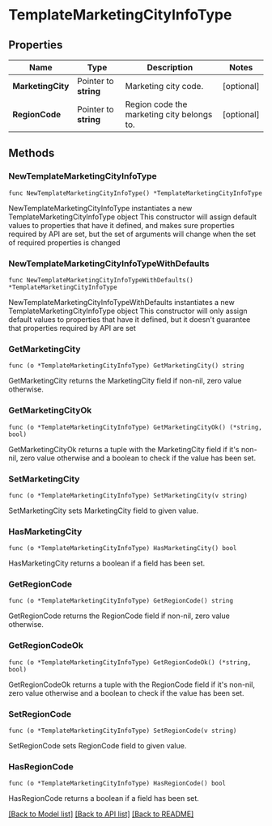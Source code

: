 # TemplateMarketingCityInfoType

## Properties

Name | Type | Description | Notes
------------ | ------------- | ------------- | -------------
**MarketingCity** | Pointer to **string** | Marketing city code. | [optional] 
**RegionCode** | Pointer to **string** | Region code the marketing city belongs to. | [optional] 

## Methods

### NewTemplateMarketingCityInfoType

`func NewTemplateMarketingCityInfoType() *TemplateMarketingCityInfoType`

NewTemplateMarketingCityInfoType instantiates a new TemplateMarketingCityInfoType object
This constructor will assign default values to properties that have it defined,
and makes sure properties required by API are set, but the set of arguments
will change when the set of required properties is changed

### NewTemplateMarketingCityInfoTypeWithDefaults

`func NewTemplateMarketingCityInfoTypeWithDefaults() *TemplateMarketingCityInfoType`

NewTemplateMarketingCityInfoTypeWithDefaults instantiates a new TemplateMarketingCityInfoType object
This constructor will only assign default values to properties that have it defined,
but it doesn't guarantee that properties required by API are set

### GetMarketingCity

`func (o *TemplateMarketingCityInfoType) GetMarketingCity() string`

GetMarketingCity returns the MarketingCity field if non-nil, zero value otherwise.

### GetMarketingCityOk

`func (o *TemplateMarketingCityInfoType) GetMarketingCityOk() (*string, bool)`

GetMarketingCityOk returns a tuple with the MarketingCity field if it's non-nil, zero value otherwise
and a boolean to check if the value has been set.

### SetMarketingCity

`func (o *TemplateMarketingCityInfoType) SetMarketingCity(v string)`

SetMarketingCity sets MarketingCity field to given value.

### HasMarketingCity

`func (o *TemplateMarketingCityInfoType) HasMarketingCity() bool`

HasMarketingCity returns a boolean if a field has been set.

### GetRegionCode

`func (o *TemplateMarketingCityInfoType) GetRegionCode() string`

GetRegionCode returns the RegionCode field if non-nil, zero value otherwise.

### GetRegionCodeOk

`func (o *TemplateMarketingCityInfoType) GetRegionCodeOk() (*string, bool)`

GetRegionCodeOk returns a tuple with the RegionCode field if it's non-nil, zero value otherwise
and a boolean to check if the value has been set.

### SetRegionCode

`func (o *TemplateMarketingCityInfoType) SetRegionCode(v string)`

SetRegionCode sets RegionCode field to given value.

### HasRegionCode

`func (o *TemplateMarketingCityInfoType) HasRegionCode() bool`

HasRegionCode returns a boolean if a field has been set.


[[Back to Model list]](../README.md#documentation-for-models) [[Back to API list]](../README.md#documentation-for-api-endpoints) [[Back to README]](../README.md)


